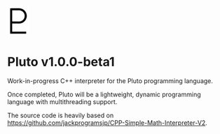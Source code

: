 [<img src="pluto.png" width="50" alt="Pluto symbol"/>](pluto.png)
# Pluto v1.0.0-beta1

Work-in-progress C++ interpreter for the Pluto programming language.

Once completed, Pluto will be a lightweight, dynamic programming language with multithreading support.

The source code is heavily based on https://github.com/jackprogramsjp/CPP-Simple-Math-Interpreter-V2.